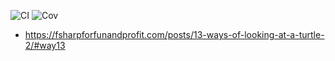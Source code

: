 ![CI](../../workflows/CI/badge.svg) ![Cov](../gh-pages/docs/badge_linecoverage.svg)

* https://fsharpforfunandprofit.com/posts/13-ways-of-looking-at-a-turtle-2/#way13
